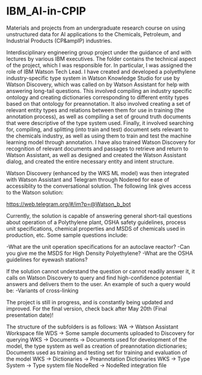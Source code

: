 # IBM_AI-in-CPIP
Materials and projects from an undergraduate research course on using unstructured data for AI applications to the Chemicals, Petroleum, and Industrial Products (CP&ampIP) industries. 

Interdisciplinary engineering group project under the guidance of and with lectures by various IBM executives. 
The folder contains the technical aspect of the project, which I was responsible for. In particular, I was assigned the role of IBM Watson Tech Lead. 
I have created and developed a polyethylene industry-specific type system in Watson Knowledge Studio for use by Watson Discovery, which was called on by Watson Assistant for help with answering long-tail questions. This involved compiling an industry specific ontology and creating dictionaries corresponding to different entity types based on that ontology for preannotation. It also involved creating a set of relevant entity types and relations between them for use in training (the annotation process), as well as compiling a set of ground truth documents that were descriptive of the type system used. Finally, it involved searching for, compiling, and splitting (into train and test) document sets relevant to the chemicals industry, as well as using them to train and test the machine learning model through annotation. I have also trained Watson Discovery for recognition of relevant documents and passages to retrieve and return to Watson Assistant, as well as designed and created the Watson Assistant dialog, and created the entire necessary entity and intent structure. 

Watson Discovery (enhanced by the WKS ML model) was then integrated with Watson Assistant and Telegram through Nodered for ease of accessiblity to the conversational solution. The following link gives access to the Watson solution:

https://web.telegram.org/#/im?p=@Watson_b_bot

Currently, the solution is capable of answering general short-tail questions about operation of a Polythylene plant, OSHA safety guidelines, process unit specifications, chemical properties and MSDS of chemicals used in production, etc. Some sample questions include:

-What are the unit operation specifications for an autoclave reactor?
-Can you give me the MSDS for High Density Polyethylene?
-What are the OSHA guidelines for eyewash stations?

If the solution cannot understand the question or cannot readily answer it, it calls on Watson Discovery to query and find high-confidence potential answers and delivers them to the user. An example of such a query would be:
-Variants of cross-linking

The project is still in progress, and is constantly being updated and improved. For the final version, check back after May 20th (Final presentation date)!

The structure of the subfolders is as follows:
WA -> Watson Assistant Workspace file
WDS -> Some sample documents uploaded to Discovery for querying
WKS -> Documents -> Documents used for development of the model, the type system as well as creation of preannotation dictionaries; Documents used as training and testing set for training and evaluation of the model
WKS -> Dictionaries -> Preannotation Dictionaries
WKS -> Type System -> Type system file
NodeRed -> NodeRed integration file
